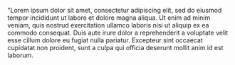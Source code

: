 "Lorem ipsum dolor sit amet, consectetur adipiscing elit, sed do eiusmod tempor incididunt ut labore
et dolore magna aliqua. Ut enim ad minim veniam, quis nostrud exercitation ullamco laboris nisi
ut aliquip ex ea commodo consequat. Duis aute irure dolor a reprehenderit a voluptate velit
esse cillum dolore eu fugiat nulla pariatur. Excepteur sint occaecat cupidatat non proident,
sunt a culpa qui officia deserunt mollit anim id est laborum.
